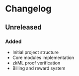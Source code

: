 # Changelog

## Unreleased

### Added
- Initial project structure
- Core modules implementation
- zkML proof verification
- Billing and reward system

